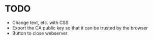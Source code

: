 # TODO
*  Change text, etc. with CSS
*  Export the CA public key so that it can be trusted by the browser
*  Button to close webserver